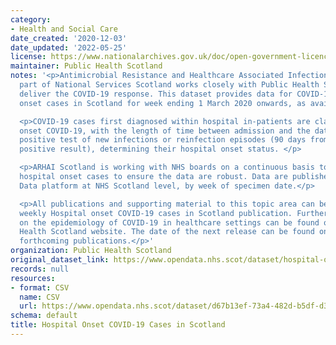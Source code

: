 ```yaml
---
category:
- Health and Social Care
date_created: '2020-12-03'
date_updated: '2022-05-25'
license: https://www.nationalarchives.gov.uk/doc/open-government-licence/version/3/
maintainer: Public Health Scotland
notes: '<p>Antimicrobial Resistance and Healthcare Associated Infection (ARHAI) Scotland,
  part of National Services Scotland works closely with Public Health Scotland to
  deliver the COVID-19 response. This dataset provides data for COVID-19 hospital
  onset cases in Scotland for week ending 1 March 2020 onwards, as available.</p>

  <p>COVID-19 cases first diagnosed within hospital in-patients are classed as hospital
  onset COVID-19, with the length of time between admission and the date of first
  positive test of new infections or reinfection episodes (90 days from previous COVID-19
  positive result), determining their hospital onset status. </p>

  <p>ARHAI Scotland is working with NHS boards on a continuous basis to validate COVID-19
  hospital onset cases to ensure the data are robust. Data are published on the Open
  Data platform at NHS Scotland level, by week of specimen date.</p>

  <p>All publications and supporting material to this topic area can be found in the
  weekly Hospital onset COVID-19 cases in Scotland publication. Further information
  on the epidemiology of COVID-19 in healthcare settings can be found on the Public
  Health Scotland website. The date of the next release can be found on our list of
  forthcoming publications.</p>'
organization: Public Health Scotland
original_dataset_link: https://www.opendata.nhs.scot/dataset/hospital-onset-covid-19-cases-in-scotland
records: null
resources:
- format: CSV
  name: CSV
  url: https://www.opendata.nhs.scot/dataset/d67b13ef-73a4-482d-b5df-d39d777540fd/resource/5acbccb1-e9d6-4ab2-a7ac-f3e4d378e7ec/download/hospitalonsetcovid_opendata.csv
schema: default
title: Hospital Onset COVID-19 Cases in Scotland
---
```

